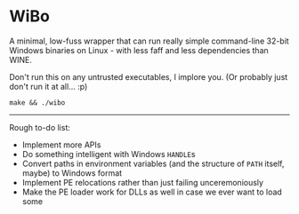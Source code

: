 # WiBo

A minimal, low-fuss wrapper that can run really simple command-line 32-bit Windows binaries on Linux - with less faff and less dependencies than WINE.

Don't run this on any untrusted executables, I implore you. (Or probably just don't run it at all... :p)

    make && ./wibo

---

Rough to-do list:

- Implement more APIs
- Do something intelligent with Windows `HANDLE`s
- Convert paths in environment variables (and the structure of `PATH` itself, maybe) to Windows format
- Implement PE relocations rather than just failing unceremoniously
- Make the PE loader work for DLLs as well in case we ever want to load some
